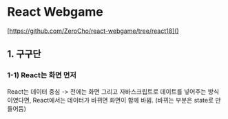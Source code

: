 # React Webgame

[https://github.com/ZeroCho/react-webgame/tree/react18]()

## 1. 구구단

### 1-1) React는 화면 먼저

React는 데이터 중심
-> 전에는 화면 그리고 자바스크립트로 데이트를 넣어주는 방식이였다면,
React에서는 데이터가 바뀌면 화면이 함께 바뀜. (바뀌는 부분은 state로 만들어둠)

